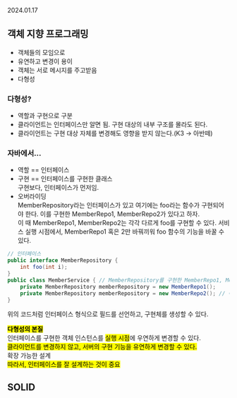 2024.01.17

## 객체 지향 프로그래밍

- 객체들의 모임으로
- 유연하고 변경이 용이
- 객체는 서로 메시지를 주고받음
- 다형성

### 다형성?

- 역할과 구현으로 구분
- 클라이언트는 인터페이스만 알면 됨. 구현 대상의 내부 구조를 몰라도 된다.
- 클라이언트는 구현 대상 자체를 변경해도 영향을 받지 않는다.(K3 -> 아반떼)

### 자바에서...

- 역할 == 인터페이스
- 구현 == 인터페이스를 구현한 클래스  
  구현보다, 인터페이스가 먼저임.
- 오버라이딩  
  MemberRepository라는 인터페이스가 있고 여기에는 foo라는 함수가 구현되어야 한다. 이를 구현한 MemberRepo1, MemberRepo2가 있다고 하자.  
  이 때 MemberRepo1, MemberRepo2는 각각 다르게 foo를 구현할 수 있다. 서비스 실행 시점에서, MemberRepo1 혹은 2만 바꿔끼워 foo 함수의 기능을 바꿀 수 있다.

```java
// 인터페이스
public interface MemberRepository {
    int foo(int i);
}
public class MemberService { // MemberRepository를 구현한 MemberRepo1, MemberRepo2가 있다고 가정
    private MemberRepository memberRepository = new MemberRepo1();
    private MemberRepository memberRepository = new MemberRepo2(); // 이 두 코드가 모두 가능하다.
}
```

위의 코드처럼 인터페이스 형식으로 필드를 선언하고, 구현체를 생성할 수 있다.

<mark>**다형성의 본질**</mark><br>
인터페이스를 구현한 객체 인스턴스를 <mark>실행 시점</mark>에 우연하게 변경할 수 있다. <br>
<mark>클라이언트를 변경하지 않고, 서버의 구현 기능을 유연하게 변경할 수 있다.</mark><br>
확장 가능한 설계<br>
<mark>따라서, 인터페이스를 잘 설계하는 것이 중요</mark>

## SOLID
